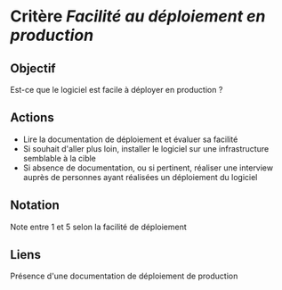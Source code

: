 # Critère *Facilité au déploiement en production*

## Objectif
Est-ce que le logiciel est facile à déployer en production ? 

## Actions
- Lire la documentation de déploiement et évaluer sa facilité 
- Si souhait d'aller plus loin, installer le logiciel sur une infrastructure semblable à la cible
- Si absence de documentation, ou si pertinent, réaliser une interview auprès de personnes ayant réalisées un déploiement du logiciel 
      
## Notation
Note entre 1 et 5 selon la facilité de déploiement 

## Liens
Présence d'une documentation de déploiement de production
